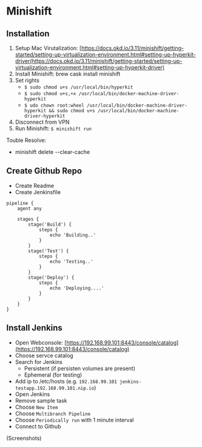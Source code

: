 # Minishift

## Installation
1. Setup Mac Virutalization: [https://docs.okd.io/3.11/minishift/getting-started/setting-up-virtualization-environment.html#setting-up-hyperkit-driver(https://docs.okd.io/3.11/minishift/getting-started/setting-up-virtualization-environment.html#setting-up-hyperkit-driver)
2. Install Minishift: brew cask install minishift
3. Set rights
	- `$ sudo chmod u+s /usr/local/bin/hyperkit`
	- `$ sudo chmod u+s,+x /usr/local/bin/docker-machine-driver-hyperkit`
	- `$ udo chown root:wheel /usr/local/bin/docker-machine-driver-hyperkit && sudo chmod u+s /usr/local/bin/docker-machine-driver-hyperkit`
4. Disconnect from VPN
5. Run Minishift: `$ minishift run`


Touble Resolve:
- minishift delete --clear-cache


## Create Github Repo
- Create Readme
- Create Jenkinsfile

```Jenkinsfile
pipeline {
    agent any

    stages {
        stage('Build') {
            steps {
                echo 'Building..'
            }
        }
        stage('Test') {
            steps {
                echo 'Testing..'
            }
        }
        stage('Deploy') {
            steps {
                echo 'Deploying....'
            }
        }
    }
}
```


## Install Jenkins
- Open Webconsole: [https://192.168.99.101:8443/console/catalog](https://192.168.99.101:8443/console/catalog)
- Choose servce catalog
- Search for Jenkins
	- Persistent (if persisten volumes are present)
	- Ephemeral (for testing)
- Add ip to /etc/hosts (e.g. `192.168.99.101 jenkins-testapp.192.168.99.101.nip.io`)
- Open Jenkins
- Remove sample task
- Choose `New Item`
- Choose `Multibranch Pipeline`
- Choose `Periodically run` with 1 minute interval
- Connect to Github

(Screenshots)
